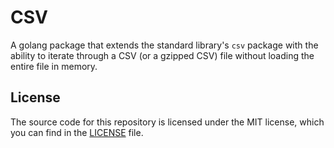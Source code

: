 # CSV

A golang package that extends the standard library's `csv` package with the
ability to iterate through a CSV (or a gzipped CSV) file without loading the
entire file in memory.

## License

The source code for this repository is licensed under the MIT license, which you can
find in the [LICENSE](LICENSE.md) file.
